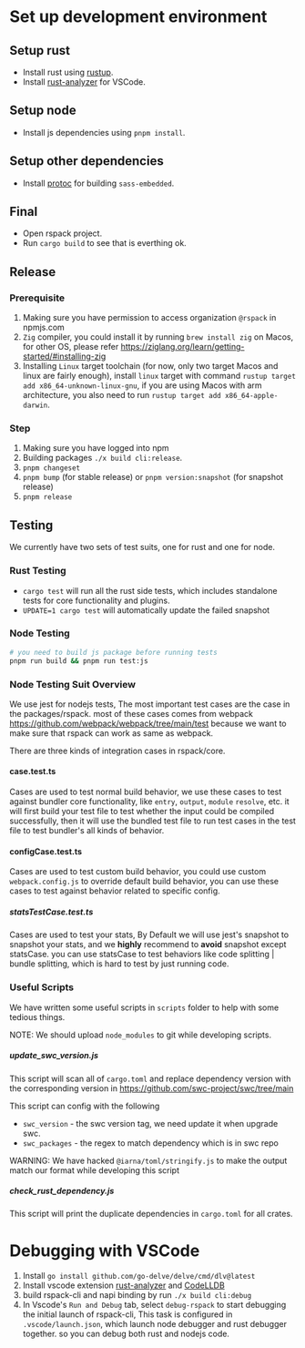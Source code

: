 # Set up development environment

## Setup rust

- Install rust using [rustup](https://rustup.rs/).
- Install [rust-analyzer](https://marketplace.visualstudio.com/items?itemName=rust-lang.rust-analyzer) for VSCode.

## Setup node

- Install js dependencies using `pnpm install`.

## Setup other dependencies

- Install [protoc](https://grpc.io/docs/protoc-installation/) for building `sass-embedded`.

## Final

- Open rspack project.
- Run `cargo build` to see that is everthing ok.

## Release

### Prerequisite

1. Making sure you have permission to access organization `@rspack` in npmjs.com
2. `Zig` compiler, you could install it by running `brew install zig` on Macos, for other OS, please refer https://ziglang.org/learn/getting-started/#installing-zig
3. Installing `Linux` target toolchain (for now, only two target Macos and linux are fairly enough), install `linux` target with command `rustup target add x86_64-unknown-linux-gnu`, if you are using Macos with arm architecture, you also need to run `rustup target add x86_64-apple-darwin`.

### Step

1. Making sure you have logged into npm
2. Building packages `./x build cli:release`.
3. `pnpm changeset`
4. `pnpm bump` (for stable release) or `pnpm version:snapshot` (for snapshot release)
5. `pnpm release`

## Testing

We currently have two sets of test suits, one for rust and one for node.

### Rust Testing

- `cargo test` will run all the rust side tests, which includes standalone tests for core functionality and plugins.
- `UPDATE=1 cargo test` will automatically update the failed snapshot

### Node Testing

```sh
# you need to build js package before running tests
pnpm run build && pnpm run test:js
```

### Node Testing Suit Overview

We use jest for nodejs tests, The most important test cases are the case in the packages/rspack. most of these cases comes from webpack https://github.com/webpack/webpack/tree/main/test because we want to make sure that rspack can work as same as webpack.

There are three kinds of integration cases in rspack/core.

#### case.test.ts

Cases are used to test normal build behavior, we use these cases to test against bundler core functionality, like `entry`, `output`, `module` `resolve`, etc. it will first build your test file to test whether the input could be compiled successfully, then it will use the bundled test file to run test cases in the test file to test bundler's all kinds of behavior.

#### configCase.test.ts

Cases are used to test custom build behavior, you could use custom `webpack.config.js` to override default build behavior, you can use these cases to test against behavior related to specific config.

##### statsTestCase.test.ts

Cases are used to test your stats, By Default we will use jest's snapshot to snapshot your stats, and we **highly** recommend to **avoid** snapshot except statsCase. you can use statsCase to test behaviors like code splitting | bundle splitting, which is hard to test by just running code.

### Useful Scripts

We have written some useful scripts in `scripts` folder to help with some tedious things.

NOTE: We should upload `node_modules` to git while developing scripts.

##### update_swc_version.js

This script will scan all of `cargo.toml` and replace dependency version with the corresponding version in https://github.com/swc-project/swc/tree/main

This script can config with the following

- `swc_version` - the swc version tag, we need update it when upgrade swc.
- `swc_packages` - the regex to match dependency which is in swc repo

WARNING: We have hacked `@iarna/toml/stringify.js` to make the output match our format while developing this script

##### check_rust_dependency.js

This script will print the duplicate dependencies in `cargo.toml` for all crates.

# Debugging with VSCode

1. Install `go install github.com/go-delve/delve/cmd/dlv@latest`
2. Install vscode extension [rust-analyzer](https://marketplace.visualstudio.com/items?itemName=rust-lang.rust-analyzer) and [CodeLLDB](https://marketplace.visualstudio.com/items?itemName=vadimcn.vscode-lldb)
3. build rspack-cli and napi binding by run `./x build cli:debug`
4. In Vscode's `Run and Debug` tab, select `debug-rspack` to start debugging the initial launch of rspack-cli, This task is configured in `.vscode/launch.json`, which launch node debugger and rust debugger together. so you can debug both rust and nodejs code.
